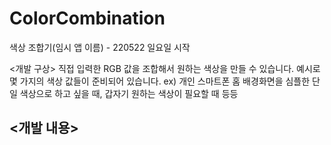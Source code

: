 # ColorCombination
색상 조합기(임시 앱 이름) - 220522 일요일 시작

<개발 구상>
직접 입력한 RGB 값을 조합해서 원하는 색상을 만들 수 있습니다. 
예시로 몇 가지의 색상 값들이 준비되어 있습니다. 
ex) 개인 스마트폰 홈 배경화면을 심플한 단일 색상으로 하고 싶을 때, 갑자기 원하는 색상이 필요할 때 등등

<개발 내용>
-
